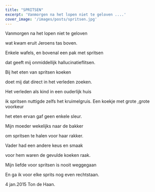 ```yaml
---
title: "SPRITSEN"
excerpt: 'Vanmorgen na het lopen niet te geloven ....'
cover_image: '/images/posts/spritsen.jpg'
---
```

Vanmorgen na het lopen niet te geloven  

wat kwam eruit Jeroens tas boven.  

Enkele wafels, en bovenal een pak met spritsen

dat geeft mij onmiddellijk hallucinatieflitsen.

Bij het eten van spritsen koeken

doet mij dat direct in het verleden zoeken.

Het verleden als kind in een ouderlijk huis

ik spritsen nuttigde zelfs het kruimelgruis.
Een koekje met grote ,grote voorkeur

het eten ervan gaf geen enkele sleur.

Mijn moeder wekelijks naar de bakker

om spritsen te halen voor haar rakker.

Vader had een andere keus en smaak

voor hem waren de gevulde koeken raak.

Mijn liefde voor spritsen is nooit weggegaan

En ga ik voor elke sprits nog even rechtstaan.

4 jan.2015 Ton de Haan.
